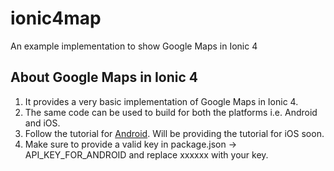 # ionic4map
An example implementation to show Google Maps in Ionic 4

## About Google Maps in Ionic 4

1. It provides a very basic implementation of Google Maps in Ionic 4.
2. The same code can be used to build for both the platforms i.e. Android and iOS.
3. Follow the tutorial for [Android](https://ionic.tutorials24x7.com/blog/implement-google-maps-in-ionic-4-for-android). Will be providing the tutorial for iOS soon.
4. Make sure to provide a valid key in package.json -> API_KEY_FOR_ANDROID and replace xxxxxx with your key.
